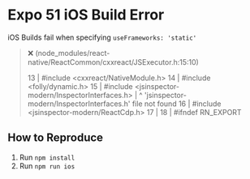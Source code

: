 # Expo 51 iOS Build Error

iOS Builds fail when specifying `useFrameworks: 'static'`

> ❌  (node_modules/react-native/ReactCommon/cxxreact/JSExecutor.h:15:10)
> 
  > 13 | #include <cxxreact/NativeModule.h>
  > 14 | #include <folly/dynamic.h>
> 15 | #include <jsinspector-modern/InspectorInterfaces.h>
>      |          ^ 'jsinspector-modern/InspectorInterfaces.h' file not found
>   16 | #include <jsinspector-modern/ReactCdp.h>
>  17 | 
>  18 | #ifndef RN_EXPORT

## How to Reproduce

1. Run `npm install`
2. Run `npm run ios`

